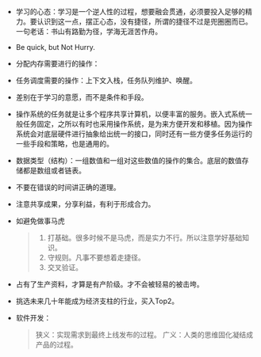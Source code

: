 <!--
 * @Author: your name
 * @Date: 2020-08-19 09:38:21
 * @LastEditTime: 2020-09-10 08:18:10
 * @LastEditors: Please set LastEditors
 * @Description: In User Settings Edit
 * @FilePath: /ARTS/share/inbox.md
-->
- 学习的心态：学习是一个逆人性的过程，想要融会贯通，必须要投入足够的精力。要认识到这一点，摆正心态，没有捷径，所谓的捷径不过是兜圈圈而已。
一句老话：书山有路勤为径，学海无涯苦作舟。

- Be quick, but Not Hurry.

- 分配内存需要进行的操作：

- 任务调度需要的操作：上下文入栈，任务队列维护、唤醒。

- 差别在于学习的意愿，而不是条件和手段。

- 操作系统的任务就是让多个程序共享计算机，以便丰富的服务。嵌入式系统一般任务固定，之所以有时也采用操作系统，是为来方便开发和移植。因为操作系统会对底层硬件进行抽象给出统一的接口，同时还有一些方便多任务运行的一些手段和策略，也是通用的。

- 数据类型（结构）：一组数值和一组对这些数值的操作的集合。底层的数值存储都是数组或者链表。

- 不要在错误的时间讲正确的道理。

- 注意共享成果，分享利益，有利于形成合力。

- 如避免做事马虎
    > 1. 打基础。很多时候不是马虎，而是实力不行。所以注意学好基础知识。
    > 2. 守规则。凡事不要想着走捷径。
    > 3. 交叉验证。
    
- 占有了生产资料，才算是有产阶级。才不会被轻易的被击垮。

- 挑选未来几十年能成为经济支柱的行业，买入Top2。

- 软件开发：
  > 狭义：实现需求到最终上线发布的过程。
  > 广义：人类的思维固化凝结成产品的过程。
